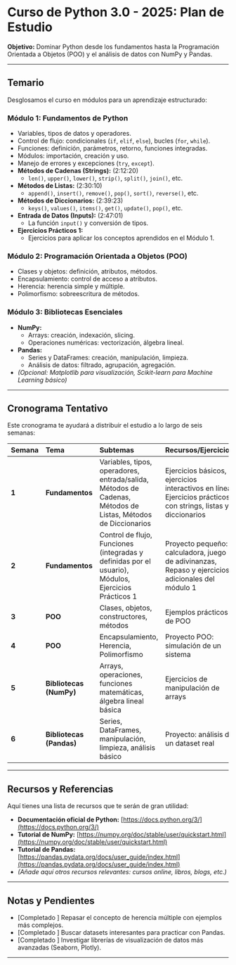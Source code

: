 # Curso de Python 3.0 - 2025: Plan de Estudio

**Objetivo:** Dominar Python desde los fundamentos hasta la Programación Orientada a Objetos (POO) y el análisis de datos con NumPy y Pandas.

---

## Temario

Desglosamos el curso en módulos para un aprendizaje estructurado:

### Módulo 1: Fundamentos de Python

*   Variables, tipos de datos y operadores.
*   Control de flujo: condicionales (`if`, `elif`, `else`), bucles (`for`, `while`).
*   Funciones: definición, parámetros, retorno, funciones integradas.
*   Módulos: importación, creación y uso.
*   Manejo de errores y excepciones (`try`, `except`).
*   **Métodos de Cadenas (Strings):** (2:12:20)
    *   `len()`, `upper()`, `lower()`, `strip()`, `split()`, `join()`, etc.
*   **Métodos de Listas:** (2:30:10)
    *   `append()`, `insert()`, `remove()`, `pop()`, `sort()`, `reverse()`, etc.
*   **Métodos de Diccionarios:** (2:39:23)
    *   `keys()`, `values()`, `items()`, `get()`, `update()`, `pop()`, etc.
*   **Entrada de Datos (Inputs):** (2:47:01)
    *   La función `input()` y conversión de tipos.
*   **Ejercicios Prácticos 1:**
    *   Ejercicios para aplicar los conceptos aprendidos en el Módulo 1.

### Módulo 2: Programación Orientada a Objetos (POO)

*   Clases y objetos: definición, atributos, métodos.
*   Encapsulamiento: control de acceso a atributos.
*   Herencia: herencia simple y múltiple.
*   Polimorfismo: sobreescritura de métodos.

### Módulo 3: Bibliotecas Esenciales

*   **NumPy:**
    *   Arrays: creación, indexación, slicing.
    *   Operaciones numéricas: vectorización, álgebra lineal.
*   **Pandas:**
    *   Series y DataFrames: creación, manipulación, limpieza.
    *   Análisis de datos: filtrado, agrupación, agregación.
*   *(Opcional: Matplotlib para visualización, Scikit-learn para Machine Learning básico)*

---

## Cronograma Tentativo

Este cronograma te ayudará a distribuir el estudio a lo largo de seis semanas:

| Semana | Tema                      | Subtemas                                                                                                                              | Recursos/Ejercicios                                                                        |
| :----- | :------------------------ | :------------------------------------------------------------------------------------------------------------------------------------ | :----------------------------------------------------------------------------------------- |
| **1**  | **Fundamentos**           | Variables, tipos, operadores, entrada/salida, Métodos de Cadenas, Métodos de Listas, Métodos de Diccionarios                                | Ejercicios básicos, ejercicios interactivos en línea, Ejercicios prácticos con strings, listas y diccionarios |
| **2**  | **Fundamentos**           | Control de flujo, Funciones (integradas y definidas por el usuario), Módulos, Ejercicios Prácticos 1                                     | Proyecto pequeño: calculadora, juego de adivinanzas, Repaso y ejercicios adicionales del módulo 1 |
| **3**  | **POO**                   | Clases, objetos, constructores, métodos                                                                                              | Ejemplos prácticos de POO                                                                   |
| **4**  | **POO**                   | Encapsulamiento, Herencia, Polimorfismo                                                                                             | Proyecto POO: simulación de un sistema                                                      |
| **5**  | **Bibliotecas (NumPy)**   | Arrays, operaciones, funciones matemáticas, álgebra lineal básica                                                                       | Ejercicios de manipulación de arrays                                                       |
| **6**  | **Bibliotecas (Pandas)**  | Series, DataFrames, manipulación, limpieza, análisis básico                                                                            | Proyecto: análisis de un dataset real                                                        |

---

## Recursos y Referencias

Aquí tienes una lista de recursos que te serán de gran utilidad:

*   **Documentación oficial de Python:** [https://docs.python.org/3/](https://docs.python.org/3/)
*   **Tutorial de NumPy:** [https://numpy.org/doc/stable/user/quickstart.html](https://numpy.org/doc/stable/user/quickstart.html)
*   **Tutorial de Pandas:** [https://pandas.pydata.org/docs/user_guide/index.html](https://pandas.pydata.org/docs/user_guide/index.html)
*   *(Añade aquí otros recursos relevantes: cursos online, libros, blogs, etc.)*

---

## Notas y Pendientes

*   [Completado ] Repasar el concepto de herencia múltiple con ejemplos más complejos.
*   [Completado ] Buscar datasets interesantes para practicar con Pandas.
*   [Completado ] Investigar librerías de visualización de datos más avanzadas (Seaborn, Plotly).

---


